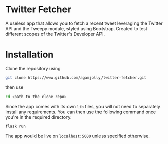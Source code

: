 # Twitter Fetcher
A useless app that allows you to fetch a recent tweet leveraging the Twitter API and the Tweepy module, styled using Bootstrap. Created to test different scopes of the Twitter's Developer API.

# Installation
Clone the repository using 
```bash
git clone https://www.github.com/agamjolly/twitter-fetcher.git
```
then use 
```bash 
cd <path to the clone repo>
```
Since the app comes with its own `lib` files, you will not need to separately install any requirements. You can then use the following command once you're in the required directory.
```bash 
flask run
```
The app would be live on `localhost:5000` unless specified otherwise. 
